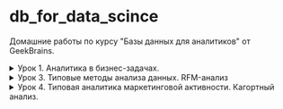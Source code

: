 # db_for_data_scince

Домашние работы по курсу "Базы данных для аналитиков" от GeekBrains.

<details>
  <summary>Урок 1. Аналитика в бизнес-задачах.</summary>

1. Залить в свою БД данные по продажам (часть таблицы Orders в csv, исходник [здесь](https://drive.google.com/drive/folders/1C3HqIJcABblKM2tz8vPGiXTFT7MisrML?usp=sharing).

2. Проанализировать, какой период данных выгружен

   ```sql
   select min(o_date), max(o_date) from orders_short;
   ```

   | min(o_date) | max(o_date) |
   | ----------- | ----------- |
   | 2001-01-20  | 2031-12-20  |

3) Посчитать кол-во строк, кол-во заказов и кол-во уникальных пользователей, кот совершали заказы.

   ```sql
   select count(id_o) as total, count(DISTINCT id_o) as unique_orders, count(DISTINCT user_id) as unique_users from orders_short;
   ```

   | total   | unique_orders | unique_users |
   | ------- | ------------- | ------------ |
   | 2002804 | 2002804       | 1015119      |

4. По годам посчитать средний чек, среднее кол-во заказов на пользователя, сделать вывод , как изменялись это показатели Год от года.

   ```sql
   select YEAR(o_date) as 'year', ROUND(AVG(price), 0) as 'avg_price', count(id_o) / count(DISTINCT user_id) as avg_orders from orders_short group by YEAR(o_date);
   ```

    <details>
      <summary>Результат</summary>

   | year | avg_price | avg_orders |
   | ---- | --------- | ---------- |
   | 2001 | 2329709   | 1.1825     |
   | 2002 | 2356190   | 1.1801     |
   | 2003 | 2352382   | 1.1852     |
   | 2004 | 2355992   | 1.1785     |
   | 2005 | 2314750   | 1.1866     |
   | 2006 | 2275903   | 1.1985     |
   | 2007 | 2291585   | 1.1897     |
   | 2008 | 2279671   | 1.1962     |
   | 2009 | 2253987   | 1.1864     |
   | 2010 | 2258623   | 1.1873     |
   | 2011 | 2261050   | 1.2001     |
   | 2012 | 2265938   | 1.1924     |
   | 2013 | 2289328   | 1.2036     |
   | 2014 | 2287217   | 1.1913     |
   | 2015 | 2144858   | 1.2259     |
   | 2016 | 2193478   | 1.1839     |
   | 2017 | 2239746   | 1.2146     |
   | 2018 | 2249528   | 1.2286     |
   | 2019 | 2144138   | 1.2215     |
   | 2020 | 2159371   | 1.2125     |
   | 2021 | 2216198   | 1.1990     |
   | 2022 | 2262312   | 1.1979     |
   | 2023 | 2282133   | 1.2000     |
   | 2024 | 2265576   | 1.2050     |
   | 2025 | 2274696   | 1.1853     |
   | 2026 | 2272565   | 1.1718     |
   | 2027 | 2332798   | 1.1764     |
   | 2028 | 2294473   | 1.1809     |
   | 2029 | 2352479   | 1.1751     |
   | 2030 | 2347706   | 1.1737     |
   | 2031 | 2279842   | 1.1523     |

    </details>

    <details>
      <summary>Графики</summary>

   Зависимость средней цены заказа от года

   ![Зависимость средней цены заказа от года](https://i.postimg.cc/c41fhXcn/graph1.png)

   Зависимость среднего количества заказов на пользователдя от года

   ![Зависимость среднего количества заказов на пользователдя от года](https://i.postimg.cc/CMsjbWb0/graph2.png)

    </summary>

5) Найти кол-во пользователей, кот покупали в одном году и перестали покупать в следующем.

   ```sql
    select count(t16.user_id) as 'count' from
      (select DISTINCT user_id from orders_short where YEAR(o_date) = 2016) t16
    left join
      (select DISTINCT user_id from orders_short where YEAR(o_date) = 2017) t17
    on t16.user_id = t17.user_id
    where t17.user_id is null;
   ```

   | count |
   | ----- |
   | 50338 |

6. Найти ID самого активного по кол-ву покупок пользователя.

   ```sql
   select user_id, count(id_o) as orders from orders_short group by user_id order by orders DESC LIMIT 1;
   ```

   | user_id | orders |
   | ------- | ------ |
   | 765861  | 3183   |

</details>

<details>
  <summary>Урок 3. Типовые методы анализа данных. RFM-анализ</summary>

Главная задача: сделать RFM-анализ на основе данных по продажам за 2 года.

1. Определяем критерии для каждой буквы R, F, M (т.е. к примеру, R – 3 для клиентов, которые покупали <= 30 дней от последней даты в базе, R – 2 для клиентов, которые покупали > 30 и менее 60 дней от последней даты в базе и т.д.)

| номер | r               | f                | m                   |
| ----- | --------------- | ---------------- | ------------------- |
| 1     | 60 < days       | 20 <= period     | spend < 1000        |
| 2     | 30 < days <= 60 | 10 <= period <20 | 1000 <= spend <5000 |
| 3     | days <= 30      | period < 10      | 5000 <= spend       |

При этом если пользователь совершил менее 4-х покупок, при определении периода f, он попадёт в категорию 1.

2. Для каждого пользователя получаем набор из 3 цифр (от 111 до 333, где 333 – самые классные пользователи)

```sql
DROP TABLE IF EXISTS `rfm_analys`;
CREATE TABLE `rfm_analys`
SELECT
	user_id,
	min(o_date) as first_activity,
	max(o_date) as last_activity,
	count(id_o) as orders_count,
	sum(price) as total_price,
	CASE
		WHEN count(id_o) < 4 THEN "1"
		ELSE (
			CASE
				WHEN (TIMESTAMPDIFF(DAY,min(o_date),max(o_date)) / (count(id_o) - 1)) < 10 THEN "3"
				WHEN (TIMESTAMPDIFF(DAY,min(o_date),max(o_date)) / (count(id_o) - 1)) >= 10 AND (TIMESTAMPDIFF(DAY,min(o_date),max(o_date)) / (count(id_o) - 1)) < 20 THEN "2"
				ELSE "1" END
		) END
	as f,
	CASE
		WHEN sum(price) < 1000 THEN "1"
		WHEN sum(price) >= 1000 AND sum(price) < 5000 THEN "2"
		ELSE "3" end  AS m,
	CASE
		WHEN TIMESTAMPDIFF(DAY,max(o_date),date('2018-01-01')) >= 0 AND TIMESTAMPDIFF(DAY,max(o_date),date('2018-01-01')) < 30 THEN "1"
       	WHEN TIMESTAMPDIFF(DAY,max(o_date),date('2018-01-01')) >= 30 AND TIMESTAMPDIFF(DAY,max(o_date),date('2018-01-01')) < 60 THEN "2"
  		ELSE "3" end  AS r
FROM orders
WHERE YEAR(o_date) >= 2016 AND YEAR(o_date) <= 2017
GROUP BY user_id;
```

3. Вводим группировку, к примеру, 333 и 233 – это Vip, 1XX – это Lost, остальные Regular ( можете ввести боле глубокую сегментацию)

```sql
SELECT count(user_id) as 'count_users', sum(total_price) as sum_price, r, f, m FROM rfm_analys GROUP BY r, f, m;
```

<details>
  <summary>результат</summary>

| count_users | sum_price    | r   | f   | m   |
| ----------- | ------------ | --- | --- | --- |
| 2278        | 1415626.80   | 1   | 1   | 1   |
| 4864        | 11119192.00  | 1   | 1   | 2   |
| 909         | 9258659.90   | 1   | 1   | 3   |
| 1           | 2183.30      | 1   | 2   | 2   |
| 12          | 1209730.90   | 1   | 2   | 3   |
| 4           | 9448.60      | 1   | 3   | 2   |
| 17          | 4590434.10   | 1   | 3   | 3   |
| 1728        | 1062237.40   | 2   | 1   | 1   |
| 3485        | 8147398.00   | 2   | 1   | 2   |
| 1072        | 12651483.60  | 2   | 1   | 3   |
| 6           | 882138.60    | 2   | 2   | 3   |
| 3           | 11225.90     | 2   | 3   | 2   |
| 13          | 2347355.50   | 2   | 3   | 3   |
| 29864       | 17187681.70  | 3   | 1   | 1   |
| 51251       | 115306470.30 | 3   | 1   | 2   |
| 10586       | 109157612.90 | 3   | 1   | 3   |
| 9           | 28374.50     | 3   | 2   | 2   |
| 22          | 1296271.90   | 3   | 2   | 3   |
| 5           | 3701.60      | 3   | 3   | 1   |
| 71          | 206940.30    | 3   | 3   | 2   |
| 167         | 4687843.30   | 3   | 3   | 3   |

</details>

Всего пользователей и потраченных ими денег:

```sql
SELECT count(user_id), sum(total_price) FROM rfm_analys;
```

| count(user_id) | sum(total_price) |
| -------------- | ---------------- |
| 106367         | 300582011.10     |

Добавим категории пользователей.

```sql
ALTER TABLE rfm_analys ADD category VARCHAR(10);
UPDATE rfm_analys set category = (
	CASE
		WHEN (r='3' OR r='2') AND f = '3' AND m='3' THEN 'vip'
		WHEN r='1'	THEN 'lost'
		ELSE 'regular' END
);
```

4. Для каждой группы из п. 3 находим кол-во пользователей, кот. попали в них и % товарооборота, которое они сделали на эти 2 года.

```sql
SELECT
	sum(total_price) as total_spend,
	concat(round(( sum(total_price)/ (SELECT sum(total_price) FROM rfm_analys) * 100 ),2),'%') AS percentage,
	count(user_id) as users_count,
	category
FROM rfm_analys
GROUP BY category
ORDER BY total_spend DESC;
```

| total_spend  | percentage | users_count | category |
| ------------ | ---------- | ----------- | -------- |
| 265941536.70 | 88.48%     | 98102       | regular  |
| 27605275.60  | 9.18%      | 8085        | lost     |
| 7035198.80   | 2.34%      | 180         | vip      |

5. Проверяем, что общее кол-во пользователей бьется с суммой кол-ва пользователей по группам из п. 3 (если у вас есть логические ошибки в создании групп, у вас не собьются цифры). То же самое делаем и по деньгам.

Количество пользователей в пункте 4 `98102 + 8085 + 180 = 106367` совпадает с количеством пользователей в пункте 3.

Количество потраченных денег в пункте 4 `265941536.70 + 27605275.60 + 7035198.80 = 300582011.1` совпадает со значением в пункте 3.

</details>

<details>
  <summary>Урок 4. Типовая аналитика маркетинговой активности. Кагортный анализ.</summary>

На основе данных по продажам за 16 и 17 год на основе когортного анализа по ГГММ первой покупки спрогнозировать товарооборот января 2018 года (с выводом кэфов поведения когротны по порядковому номеру месяца). Т.е. строим все когорты, понимаем как вымирает когорта. После 14 месяца обычно начинает мерцание на 2-5 процентов от первоначальной суммы. Итого, мы знаем как в среднем живут когорты, строим прогноз на один месяц для уже существующих когорт и предполагаем какой сформируется новая.

Запрос данных для разбивки по кагортам:

```sql
SELECT
	c.cogort,
	date_format((o.o_date), "%Y-%m") AS purchase_date,
	sum(o.price) AS revenue
FROM orders o
JOIN (
	SELECT
		user_id,
		date_format(min(o_date), "%Y-%m") AS cogort
	FROM orders
	GROUP BY user_id
) c
ON o.user_id = c.user_id
GROUP BY c.cogort, date_format((o.o_date), "%Y-%m");
```

Последние 10 строк результата:

| cogort  | purchase_date | revenue       |
| ------- | ------------- | ------------- |
| 2017-09 | 2017-09       | 114721028.800 |
| 2017-09 | 2017-10       | 5214909.700   |
| 2017-09 | 2017-11       | 4504822.000   |
| 2017-09 | 2017-12       | 3960622.400   |
| 2017-10 | 2017-10       | 138653454.800 |
| 2017-10 | 2017-11       | 6344545.200   |
| 2017-10 | 2017-12       | 5199659.500   |
| 2017-11 | 2017-11       | 163478573.300 |
| 2017-11 | 2017-12       | 6732426.400   |
| 2017-12 | 2017-12       | 191394529.900 |

<details>
